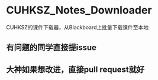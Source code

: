 # CUHKSZ_Notes_Downloader
CUHKSZ的课件下载器，从Blackboard上批量下载课件至本地

## 有问题的同学直接提issue
## 大神如果想改进，直接pull request就好
